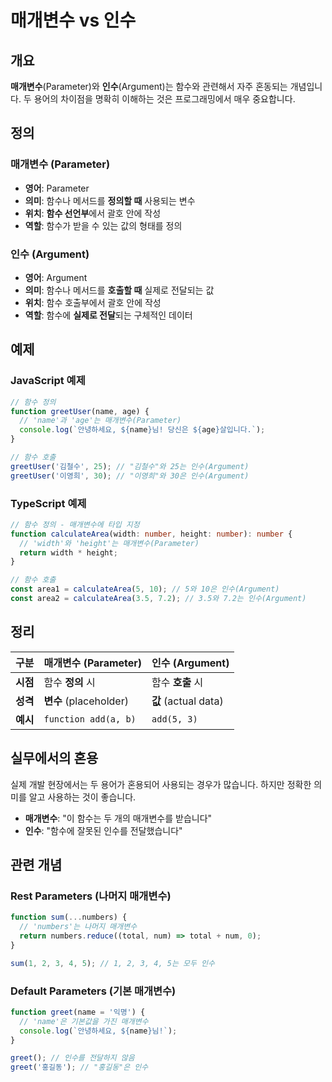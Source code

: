 # 매개변수 vs 인수

## 개요

**매개변수**(Parameter)와 **인수**(Argument)는 함수와 관련해서 자주 혼동되는 개념입니다. 두 용어의 차이점을 명확히 이해하는 것은 프로그래밍에서 매우 중요합니다.

## 정의

### 매개변수 (Parameter)

- **영어**: Parameter
- **의미**: 함수나 메서드를 **정의할 때** 사용되는 변수
- **위치**: **함수 선언부**에서 괄호 안에 작성
- **역할**: 함수가 받을 수 있는 값의 형태를 정의

### 인수 (Argument)

- **영어**: Argument
- **의미**: 함수나 메서드를 **호출할 때** 실제로 전달되는 값
- **위치**: 함수 호출부에서 괄호 안에 작성
- **역할**: 함수에 **실제로 전달**되는 구체적인 데이터

## 예제

### JavaScript 예제

```javascript
// 함수 정의
function greetUser(name, age) {
  // 'name'과 'age'는 매개변수(Parameter)
  console.log(`안녕하세요, ${name}님! 당신은 ${age}살입니다.`);
}

// 함수 호출
greetUser('김철수', 25); // "김철수"와 25는 인수(Argument)
greetUser('이영희', 30); // "이영희"와 30은 인수(Argument)
```

### TypeScript 예제

```typescript
// 함수 정의 - 매개변수에 타입 지정
function calculateArea(width: number, height: number): number {
  // 'width'와 'height'는 매개변수(Parameter)
  return width * height;
}

// 함수 호출
const area1 = calculateArea(5, 10); // 5와 10은 인수(Argument)
const area2 = calculateArea(3.5, 7.2); // 3.5와 7.2는 인수(Argument)
```

## 정리

| 구분     | 매개변수 (Parameter)   | 인수 (Argument)      |
| -------- | ---------------------- | -------------------- |
| **시점** | 함수 **정의** 시       | 함수 **호출** 시     |
| **성격** | **변수** (placeholder) | **값** (actual data) |
| **예시** | `function add(a, b)`   | `add(5, 3)`          |

## 실무에서의 혼용

실제 개발 현장에서는 두 용어가 혼용되어 사용되는 경우가 많습니다. 하지만 정확한 의미를 알고 사용하는 것이 좋습니다.

- **매개변수**: "이 함수는 두 개의 매개변수를 받습니다"
- **인수**: "함수에 잘못된 인수를 전달했습니다"

## 관련 개념

### Rest Parameters (나머지 매개변수)

```javascript
function sum(...numbers) {
  // 'numbers'는 나머지 매개변수
  return numbers.reduce((total, num) => total + num, 0);
}

sum(1, 2, 3, 4, 5); // 1, 2, 3, 4, 5는 모두 인수
```

### Default Parameters (기본 매개변수)

```javascript
function greet(name = '익명') {
  // 'name'은 기본값을 가진 매개변수
  console.log(`안녕하세요, ${name}님!`);
}

greet(); // 인수를 전달하지 않음
greet('홍길동'); // "홍길동"은 인수
```
